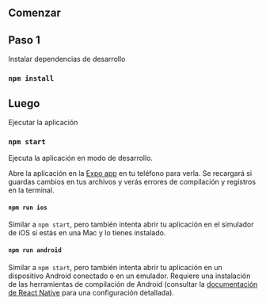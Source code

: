 ## Comenzar

## Paso 1

Instalar dependencias de desarrollo

### `npm install`

## Luego

Ejecutar la aplicación

### `npm start`

Ejecuta la aplicación en modo de desarrollo.

Abre la aplicación en la [Expo app](https://expo.io) en tu teléfono para verla. Se recargará si guardas cambios en tus archivos y verás errores de compilación y registros en la terminal.

#### `npm run ios`

Similar a `npm start`, pero también intenta abrir tu aplicación en el simulador de iOS si estás en una Mac y lo tienes instalado.

#### `npm run android`

Similar a `npm start`, pero también intenta abrir tu aplicación en un dispositivo Android conectado o en un emulador. Requiere una instalación de las herramientas de compilación de Android (consultar la [documentación de React Native](https://facebook.github.io/react-native/docs/getting-started.html) para una configuración detallada).
